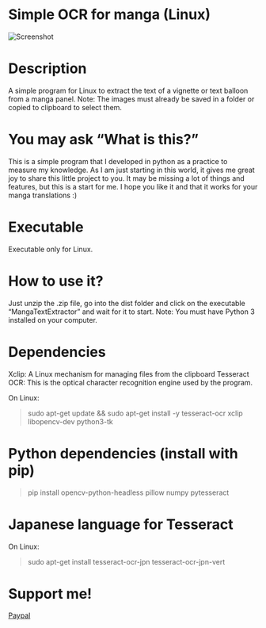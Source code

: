 # Simple OCR for manga (Linux)
![Screenshot](")

# Description
A simple program for Linux to extract the text of a vignette or text balloon from a manga panel.
Note: The images must already be saved in a folder or copied to clipboard to select them.

# You may ask “What is this?”
This is a simple program that I developed in python as a practice to measure my knowledge.
As I am just starting in this world, it gives me great joy to share this little project to you.
It may be missing a lot of things and features, but this is a start for me.
I hope you like it and that it works for your manga translations :)

# Executable
Executable only for Linux.

# How to use it?
Just unzip the .zip file, go into the dist folder and click on the executable “MangaTextExtractor” and wait for it to start.
Note: You must have Python 3 installed on your computer.

# Dependencies
Xclip: A Linux mechanism for managing files from the clipboard
Tesseract OCR: This is the optical character recognition engine used by the program.

On Linux: 
> sudo apt-get update && sudo apt-get install -y tesseract-ocr xclip libopencv-dev python3-tk

# Python dependencies (install with pip)
> pip install opencv-python-headless pillow numpy pytesseract

# Japanese language for Tesseract
On Linux: 
> sudo apt-get install tesseract-ocr-jpn tesseract-ocr-jpn-vert 

# Support me!
[Paypal](https://paypal.me/YisusM146?country.x=EC&locale.x=es_XC)
